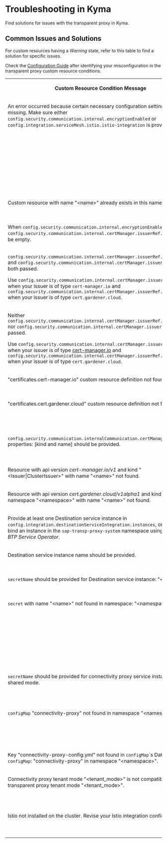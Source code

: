 <!-- loioaebcc82c94ac4325af52a5d6994fe5b5 -->

# Troubleshooting in Kyma

Find solutions for issues with the transparent proxy in Kyma.



<a name="loioaebcc82c94ac4325af52a5d6994fe5b5__section_cg4_fyc_zxb"/>

## Common Issues and Solutions

For custom resources having a *Warning* state, refer to this table to find a solution for specific issues.

Check the [Configuration Guide](configuration-guide-2a22cd7.md) after identifying your misconfiguration in the transparent proxy custom resource conditions.


<table>
<tr>
<th valign="top">

Custom Resource Condition Message

</th>
<th valign="top">

Solution

</th>
</tr>
<tr>
<td valign="top">

An error occurred because certain necessary configuration settings are missing. Make sure either `config.security.communication.internal.encryptionEnabled` or `config.integration.serviceMesh.istio.istio-integration` is provided.

</td>
<td valign="top">

Integration either with *Istio* or *cert-manager* is mandatory.

This is done by configuring at least one of the two properties: `config.integration.serviceMesh.istio.istio-integration` or `config.security.communication.internal.encryptionEnabled`.

-   `config.integration.serviceMesh.istio.istio-integration` makes `config.security.communication.internal.encryptionEnabled` optional.
-   If "encryptionEnabled" is set to true and `config.integration.serviceMesh.istio.istio-integration` is missing , you must provide `config.security.communication.internalCommunication.certManager.issuerRef.name` and `config.security.communication.internalCommunication.certManager.issuerRef.kind`.



</td>
</tr>
<tr>
<td valign="top">

Custom resource with name "<name\>" already exists in this namespace.

</td>
<td valign="top">

There could be only 1 transparent proxy custom resource in a single namespace. Delete the unnecessary custom resource or move it to another namespace.

</td>
</tr>
<tr>
<td valign="top">

When `config.security.communication.internal.encryptionEnabled` is true, `config.security.communication.internal.certManager.issuerRef.name` cannot be empty.

</td>
<td valign="top">

If `config.security.communication.internalCommunication.encryptionEnabled` is set to true, then `config.security.communication.internal.certManager.issuerRef.name` cannot be empty.

</td>
</tr>
<tr>
<td valign="top">

`config.security.communication.internal.certManager.issuerRef.namespace` and `config.security.communication.internal.certManager.issuerRef.kind` are both passed.

Use `config.security.communication.internal.certManager.issuerRef.kind` when your issuer is of type `cert-manager.io` and `config.security.communication.internal.certManager.issuerRef.namespace` when your issuer is of type `cert.gardener.cloud`.

</td>
<td valign="top">

If `config.security.communication.internalCommunication.encryptionEnabled` is set to true, you must pass either `config.security.communication.internal.certManager.issuerRef.kind` or `config.security.communication.internal.certManager.issuerRef.namespace`, not both.

</td>
</tr>
<tr>
<td valign="top">

Neither `config.security.communication.internal.certManager.issuerRef.namespace` nor `config.security.communication.internal.certManager.issuerRef.kind` is passed.

Use `config.security.communication.internal.certManager.issuerRef.kind` when your issuer is of type [cert-manager.io](http://cert-manager.io/) and `config.security.communication.internal.certManager.issuerRef.namespace` when your issuer is of type `cert.gardener.cloud`.

</td>
<td valign="top">

If `config.security.communication.internalCommunication.encryptionEnabled` is set to true, you must pass either `config.security.communication.internal.certManager.issuerRef.kind` or `config.security.communication.internal.certManager.issuerRef.namespace`, both cannot be empty.

</td>
</tr>
<tr>
<td valign="top">

"certificates.cert-manager.io" custom resource definition not found.

</td>
<td valign="top">

If `config.security.communication.internalCommunication.encryptionEnabled` is set to true, [cert-manager](https://cert-manager.io/docs/) must be installed in the cluster.

</td>
</tr>
<tr>
<td valign="top">

"certificates.cert.gardener.cloud" custom resource definition not found,

</td>
<td valign="top">

If `config.security.communication.internalCommunication.encryptionEnabled` is set to true and `config.security.communication.internalCommunication.certManager.issuerRef.namespace` is not empty, then [cert-manager-gardener](https://github.com/gardener/cert-management) must be installed in the cluster.

</td>
</tr>
<tr>
<td valign="top">

`config.security.communication.internalCommunication.certManager.issuerRef` properties: \[kind and name\] should be provided.

</td>
<td valign="top">

If `config.security.communication.internalCommunication.encryptionEnabled` is set to true, a valid reference to an existing `Issuer` or `ClusterIssuer` must be provided to secure the internal transparent proxy communication by mTLS.

</td>
</tr>
<tr>
<td valign="top">

Resource with api version *cert-manager.io/v1* and kind "<Issuer|ClusterIssuer\>" with name "<name\>" not found.

</td>
<td valign="top">

The referenced `Issuer` or `ClusterIssuer` is not found in the cluster. If it is of type `Issuer`, check the namespace and name. For `ClusterIssuer`, check the name.

</td>
</tr>
<tr>
<td valign="top">

Resource with api version *cert.gardener.cloud/v1alpha1* and kind "Issuer" in namespace "<namespace\>" with name "<name\>" not found.

</td>
<td valign="top">

The referenced *Issuer* with api version *cert.gardener.cloud/v1alpha1* is not found. Check the specified namespace to see if the resource exists.

</td>
</tr>
<tr>
<td valign="top">

Provide at least one Destination service instance in `config.integration.destinationServiceIntegration.instances`, or create and bind an instance in the `sap-transp-proxy-system` namespace using the *SAP BTP Service Operator*.

</td>
<td valign="top">

The transparent proxy should have at least one Destination service instance configured in `config.integration.destinationServiceIntegration.instances`, or resources of api version "services.cloud.sap.com/v1" and kind "ServiceInstance" should exist in the "sap-transp-proxy-system" namespace.

</td>
</tr>
<tr>
<td valign="top">

Destination service instance name should be provided.

</td>
<td valign="top">

Some of the entries in `config.integration.destinationService.instances` does not have `name` specified.

</td>
</tr>
<tr>
<td valign="top">

`secretName` should be provided for Destination service instance: "<name\>".

</td>
<td valign="top">

The given destination service instance should have valid reference to a secret holding the service credentials for consuming the Destination service.

</td>
</tr>
<tr>
<td valign="top">

`secret` with name "<name\>" not found in namespace: "<namespace\>".

</td>
<td valign="top">

The provided secret cannot be found in the referenced `namespace.Examples`:

-   The referenced secret holding the service credentials for the Destination service is not found for the referenced destination service instance. Check the `secretName` and `secretNamespace` properties provided in the `serviceCredentials` section for the given instance in `config.integration.destinationService.instances`.
-   The referenced secret holding the service credentials for the connectivity proxy is not found. Check the *secretName* and `secretNamespace` properties provided in the `serviceCredentials` section for the given instance in `config.integration.connectivityProxy.serviceCredentials`.



</td>
</tr>
<tr>
<td valign="top">

`secretName` should be provided for connectivity proxy service instance in shared mode.

</td>
<td valign="top">

`config.integration.connectivityProxy.serviceCredentials.secretName` should be provided when `config.integration.connectivityProxy.serviceName` is not blank, and the connectivity proxy referenced by `config.integration.connectivityProxy.serviceName` is in shared mode.

</td>
</tr>
<tr>
<td valign="top">

`configMap` "connectivity-proxy" not found in namespace "<namespace\>".

</td>
<td valign="top">

The given config map is not present in the same namespace as the service defined in `config.integration.connectivityProxy.serviceName`.

If the service name contains a namespace, the config map should be in that namespace otherwise it should be in the same namespace as the transparent proxy custom resource.

</td>
</tr>
<tr>
<td valign="top">

Key "connectivity-proxy-config.yml" not found in `configMap`\`s Data from `configMap`: "connectivity-proxy" in namespace "<namespace\>".

</td>
<td valign="top">

The referenced config map does not contain the expected "connectivity-proxy-config.yml" `Data` key.

</td>
</tr>
<tr>
<td valign="top">

Connectivity proxy tenant mode "<tenant\_mode\>" is not compatible with transparent proxy tenant mode "<tenant\_mode\>".

</td>
<td valign="top">

The tenant mode defined in the connectivity proxy\`s `configmap` is different from the one defined in `config.tenantMode` of the transparent proxy custom resource. The tenant modes of the connectivity proxy and transparent proxy must be **equal** \(shared & shared or dedicated & dedicated\).

</td>
</tr>
<tr>
<td valign="top">

Istio not installed on the cluster. Revise your Istio integration configuration.

</td>
<td valign="top">

The configuration for integration in Istio service mesh is provided, but Istio is not installed on the cluster. Either install Istio on the cluster or remove the configuration for integration in Istio service mesh.

</td>
</tr>
</table>

